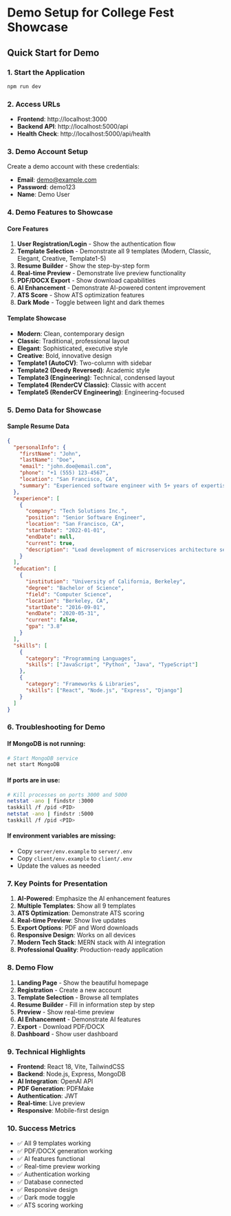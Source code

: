 # Demo Setup for College Fest Showcase

## Quick Start for Demo

### 1. Start the Application
```bash
npm run dev
```

### 2. Access URLs
- **Frontend**: http://localhost:3000
- **Backend API**: http://localhost:5000/api
- **Health Check**: http://localhost:5000/api/health

### 3. Demo Account Setup
Create a demo account with these credentials:
- **Email**: demo@example.com
- **Password**: demo123
- **Name**: Demo User

### 4. Demo Features to Showcase

#### Core Features
1. **User Registration/Login** - Show the authentication flow
2. **Template Selection** - Demonstrate all 9 templates (Modern, Classic, Elegant, Creative, Template1-5)
3. **Resume Builder** - Show the step-by-step form
4. **Real-time Preview** - Demonstrate live preview functionality
5. **PDF/DOCX Export** - Show download capabilities
6. **AI Enhancement** - Demonstrate AI-powered content improvement
7. **ATS Score** - Show ATS optimization features
8. **Dark Mode** - Toggle between light and dark themes

#### Template Showcase
- **Modern**: Clean, contemporary design
- **Classic**: Traditional, professional layout
- **Elegant**: Sophisticated, executive style
- **Creative**: Bold, innovative design
- **Template1 (AutoCV)**: Two-column with sidebar
- **Template2 (Deedy Reversed)**: Academic style
- **Template3 (Engineering)**: Technical, condensed layout
- **Template4 (RenderCV Classic)**: Classic with accent
- **Template5 (RenderCV Engineering)**: Engineering-focused

### 5. Demo Data for Showcase

#### Sample Resume Data
```json
{
  "personalInfo": {
    "firstName": "John",
    "lastName": "Doe",
    "email": "john.doe@email.com",
    "phone": "+1 (555) 123-4567",
    "location": "San Francisco, CA",
    "summary": "Experienced software engineer with 5+ years of expertise in full-stack development, cloud architecture, and team leadership."
  },
  "experience": [
    {
      "company": "Tech Solutions Inc.",
      "position": "Senior Software Engineer",
      "location": "San Francisco, CA",
      "startDate": "2022-01-01",
      "endDate": null,
      "current": true,
      "description": "Lead development of microservices architecture serving 1M+ users"
    }
  ],
  "education": [
    {
      "institution": "University of California, Berkeley",
      "degree": "Bachelor of Science",
      "field": "Computer Science",
      "location": "Berkeley, CA",
      "startDate": "2016-09-01",
      "endDate": "2020-05-31",
      "current": false,
      "gpa": "3.8"
    }
  ],
  "skills": [
    {
      "category": "Programming Languages",
      "skills": ["JavaScript", "Python", "Java", "TypeScript"]
    },
    {
      "category": "Frameworks & Libraries",
      "skills": ["React", "Node.js", "Express", "Django"]
    }
  ]
}
```

### 6. Troubleshooting for Demo

#### If MongoDB is not running:
```bash
# Start MongoDB service
net start MongoDB
```

#### If ports are in use:
```bash
# Kill processes on ports 3000 and 5000
netstat -ano | findstr :3000
taskkill /f /pid <PID>
netstat -ano | findstr :5000
taskkill /f /pid <PID>
```

#### If environment variables are missing:
- Copy `server/env.example` to `server/.env`
- Copy `client/env.example` to `client/.env`
- Update the values as needed

### 7. Key Points for Presentation

1. **AI-Powered**: Emphasize the AI enhancement features
2. **Multiple Templates**: Show all 9 templates
3. **ATS Optimization**: Demonstrate ATS scoring
4. **Real-time Preview**: Show live updates
5. **Export Options**: PDF and Word downloads
6. **Responsive Design**: Works on all devices
7. **Modern Tech Stack**: MERN stack with AI integration
8. **Professional Quality**: Production-ready application

### 8. Demo Flow

1. **Landing Page** - Show the beautiful homepage
2. **Registration** - Create a new account
3. **Template Selection** - Browse all templates
4. **Resume Builder** - Fill in information step by step
5. **Preview** - Show real-time preview
6. **AI Enhancement** - Demonstrate AI features
7. **Export** - Download PDF/DOCX
8. **Dashboard** - Show user dashboard

### 9. Technical Highlights

- **Frontend**: React 18, Vite, TailwindCSS
- **Backend**: Node.js, Express, MongoDB
- **AI Integration**: OpenAI API
- **PDF Generation**: PDFMake
- **Authentication**: JWT
- **Real-time**: Live preview
- **Responsive**: Mobile-first design

### 10. Success Metrics

- ✅ All 9 templates working
- ✅ PDF/DOCX generation working
- ✅ AI features functional
- ✅ Real-time preview working
- ✅ Authentication working
- ✅ Database connected
- ✅ Responsive design
- ✅ Dark mode toggle
- ✅ ATS scoring working
